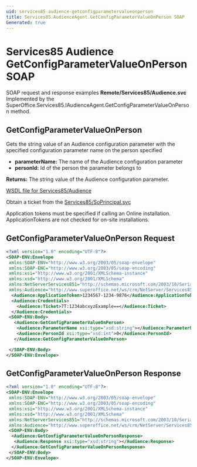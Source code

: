 ```yaml
---
uid: services85-audience-getconfigparametervalueonperson
title: Services85.AudienceAgent.GetConfigParameterValueOnPerson SOAP
Generated: true
---
```


# Services85 Audience GetConfigParameterValueOnPerson SOAP

SOAP request and response examples **Remote/Services85/Audience.svc**
Implemented by the <see cref="M:SuperOffice.Services85.IAudienceAgent.GetConfigParameterValueOnPerson">SuperOffice.Services85.IAudienceAgent.GetConfigParameterValueOnPerson</see> method.

## GetConfigParameterValueOnPerson

Gets the string value of an Audience configuration parameter with the specified configuration parameter name on the person specified

* **parameterName:** The name of the Audience configuration parameter
* **personId:** Id of the person the parameter belongs to

**Returns:** The string value of the Audience configuration parameter.


[WSDL file for Services85/Audience](../Services85-Audience.md)

Obtain a ticket from the [Services85/SoPrincipal.svc](../SoPrincipal/SoPrincipal.md)

Application tokens must be specified if calling an Online installation. ApplicationTokens are not checked for on-site installations.

## GetConfigParameterValueOnPerson Request

```xml
<?xml version="1.0" encoding="UTF-8"?>
<SOAP-ENV:Envelope
 xmlns:SOAP-ENV="http://www.w3.org/2003/05/soap-envelope"
 xmlns:SOAP-ENC="http://www.w3.org/2003/05/soap-encoding"
 xmlns:xsi="http://www.w3.org/2001/XMLSchema-instance"
 xmlns:xsd="http://www.w3.org/2001/XMLSchema"
 xmlns:NetServerServices851="http://schemas.microsoft.com/2003/10/Serialization/"
 xmlns:Audience="http://www.superoffice.net/ws/crm/NetServer/Services85">
  <Audience:ApplicationToken>1234567-1234-9876</Audience:ApplicationToken>
  <Audience:Credentials>
    <Audience:Ticket>7T:1234abcxyzExample==</Audience:Ticket>
  </Audience:Credentials>
 <SOAP-ENV:Body>
   <Audience:GetConfigParameterValueOnPerson>
    <Audience:ParameterName xsi:type="xsd:string"></Audience:ParameterName>
    <Audience:PersonId xsi:type="xsd:int">0</Audience:PersonId>
   </Audience:GetConfigParameterValueOnPerson>

 </SOAP-ENV:Body>
</SOAP-ENV:Envelope>

```


## GetConfigParameterValueOnPerson Response

```xml
<?xml version="1.0" encoding="UTF-8"?>
<SOAP-ENV:Envelope
 xmlns:SOAP-ENV="http://www.w3.org/2003/05/soap-envelope"
 xmlns:SOAP-ENC="http://www.w3.org/2003/05/soap-encoding"
 xmlns:xsi="http://www.w3.org/2001/XMLSchema-instance"
 xmlns:xsd="http://www.w3.org/2001/XMLSchema"
 xmlns:NetServerServices851="http://schemas.microsoft.com/2003/10/Serialization/"
 xmlns:Audience="http://www.superoffice.net/ws/crm/NetServer/Services85">
 <SOAP-ENV:Body>
  <Audience:GetConfigParameterValueOnPersonResponse>
   <Audience:Response xsi:type="xsd:string"></Audience:Response>
  </Audience:GetConfigParameterValueOnPersonResponse>
 </SOAP-ENV:Body>
</SOAP-ENV:Envelope>

```

